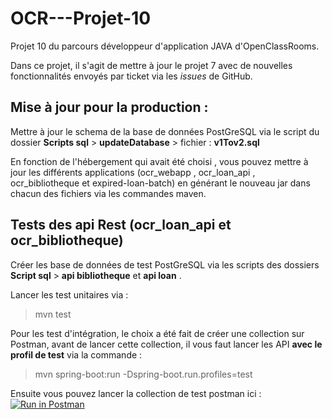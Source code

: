 # OCR---Projet-10

Projet 10 du parcours développeur d'application JAVA d'OpenClassRooms.

Dans ce projet, il s'agit de mettre à jour le projet 7 avec de nouvelles fonctionnalités envoyés par ticket via les _issues_ de GitHub.

## Mise à jour pour la production : 

Mettre à jour le schema de la base de données PostGreSQL via le script du dossier __Scripts sql__ > __updateDatabase__ > fichier : __v1Tov2.sql__

En fonction de l'hébergement qui avait été choisi , vous pouvez mettre à jour les différents applications (ocr_webapp , ocr_loan_api , ocr_bibliotheque et expired-loan-batch) en générant le nouveau jar dans chacun des fichiers via les commandes maven.


## Tests des api Rest (ocr_loan_api et ocr_bibliotheque)

Créer les base de données de test PostGreSQL via les scripts des dossiers __Script sql__ > __api bibliotheque__ et __api loan__ .

Lancer les test unitaires via :
> mvn test

Pour les test d'intégration, le choix a été fait de créer une collection sur Postman, avant de lancer cette collection, il vous faut lancer les API **avec le profil de test** via la commande : 
> mvn spring-boot:run -Dspring-boot.run.profiles=test
> 

Ensuite vous pouvez lancer la collection de test postman ici : [![Run in Postman](https://run.pstmn.io/button.svg)](https://app.getpostman.com/run-collection/5e623ed6db9be25402cd)

 
